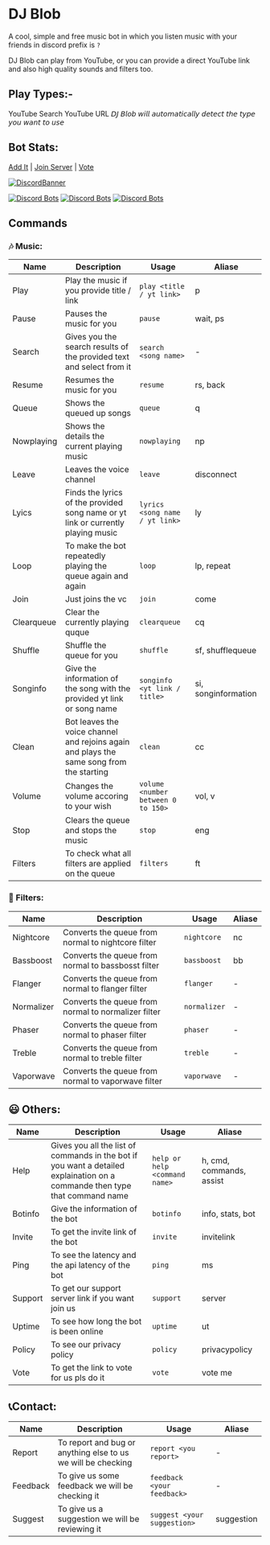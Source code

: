 # DJ Blob
A cool, simple and free music bot in which you listen music with your friends in discord prefix is `?`

DJ Blob can play from YouTube, or you can provide a direct YouTube link and also high quality sounds and filters too.

## Play Types:-
YouTube Search
YouTube URL
𝘋𝘑 𝘉𝘭𝘰𝘣 𝘸𝘪𝘭𝘭 𝘢𝘶𝘵𝘰𝘮𝘢𝘵𝘪𝘤𝘢𝘭𝘭𝘺 𝘥𝘦𝘵𝘦𝘤𝘵 𝘵𝘩𝘦 𝘵𝘺𝘱𝘦 𝘺𝘰𝘶 𝘸𝘢𝘯𝘵 𝘵𝘰 𝘶𝘴𝘦

## Bot Stats:
[Add It](https://discord.com/oauth2/authorize?client_id=786209866946838528&permissions=53833024&scope=bot) | [Join Server](https://discord.gg/RWSEj6JrjJ) | [Vote](https://top.gg/bot/786209866946838528/vote)

[![DiscordBanner](https://invidget.switchblade.xyz/RWSEj6JrjJ)](https://discord.gg/RWSEj6JrjJ)

[![Discord Bots](https://top.gg/api/widget/status/786209866946838528.svg)](https://top.gg/bot/786209866946838528) [![Discord Bots](https://top.gg/api/widget/servers/786209866946838528.svg?noavatar=true)](https://top.gg/bot/786209866946838528) [![Discord Bots](https://top.gg/api/widget/upvotes/786209866946838528.svg?noavatar=true)](https://top.gg/bot/786209866946838528/vote)

## Commands

### 🎶 Music:

Name | Description | Usage | Aliase
|---|---|---|---|
| Play | Play the music if you provide title / link | `play <title / yt link>` | p
| Pause | Pauses the music for you | `pause` | wait, ps
| Search | Gives you the search results of the provided text and select from it | `search <song name>` | -
| Resume | Resumes the music for you | `resume` | rs, back
| Queue | Shows the queued up songs | `queue` | q
| Nowplaying | Shows the details the current playing music | `nowplaying` | np
| Leave | Leaves the voice channel | `leave` | disconnect
| Lyics | Finds the lyrics of the provided song name or yt link or currently playing music | `lyrics <song name / yt link>` | ly
| Loop | To make the bot repeatedly playing the queue again and again | `loop` | lp, repeat
| Join | Just joins the vc | `join` | come
| Clearqueue | Clear the currently playing quque | `clearqueue` | cq
| Shuffle | Shuffle the queue for you | `shuffle` | sf, shufflequeue
| Songinfo | Give the information of the song with the provided yt link or song name | `songinfo <yt link / title>` | si, songinformation
| Clean | Bot leaves the voice channel and rejoins again and plays the same song from the starting | `clean` | cc
| Volume | Changes the volume accoring to your wish | `volume <number between 0 to 150>` | vol, v
| Stop | Clears the queue and stops the music | `stop` | eng
| Filters | To check what all filters are applied on the queue | `filters` | ft

### 🎼 Filters:

Name | Description | Usage | Aliase
|----|----|----|----|
| Nightcore | Converts the queue from normal to nightcore filter | `nightcore` | nc
| Bassboost | Converts the queue from normal to bassbosst filter | `bassboost` | bb
| Flanger | Converts the queue from normal to flanger filter | `flanger` | -
| Normalizer | Converts the queue from normal to normalizer filter | `normalizer` | -
| Phaser | Converts the queue from normal to phaser filter | `phaser` | -
| Treble | Converts the queue from normal to treble filter | `treble` | -
| Vaporwave | Converts the queue from normal to vaporwave filter | `vaporwave` | -

## 😃 Others:

Name | Description | Usage | Aliase
|----|----|----|----|
| Help | Gives you all the list of commands in the bot if you want a detailed explaination on a commande then type that command name | `help or help <command name>` | h, cmd, commands, assist
| Botinfo | Give the information of the bot | `botinfo` | info, stats, bot
| Invite | To get the invite link of the bot | `invite` | invitelink
| Ping | To see the latency and the api latency of the bot | `ping` | ms
| Support | To get our support server link if you want join us | `support` | server
| Uptime | To see how long the bot is been online | `uptime` | ut
| Policy | To see our privacy policy | `policy` | privacypolicy
| Vote | To get the link to vote for us pls do it | `vote` | vote me

## 📞Contact:

Name | Description | Usage | Aliase
|----|----|----|----|
| Report | To report and bug or anything else to us we will be checking | `report <you report>` | -
| Feedback | To give us some feedback we will be checking it | `feedback <your feedback>` | -
| Suggest | To give us a suggestion we will be reviewing it | `suggest <your suggestion>` | suggestion

